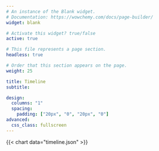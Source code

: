 ```yaml
---
# An instance of the Blank widget.
# Documentation: https://wowchemy.com/docs/page-builder/
widget: blank

# Activate this widget? true/false
active: true

# This file represents a page section.
headless: true

# Order that this section appears on the page.
weight: 25

title: Timeline
subtitle:

design:
  columns: "1"
  spacing:
    padding: ["20px", "0", "20px", "0"]
advanced:
  css_class: fullscreen
---
```

{{< chart data="timeline.json" >}}
